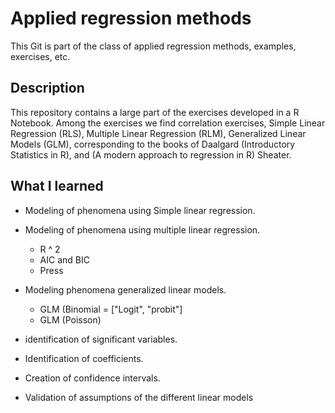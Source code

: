 # Applied regression methods

This Git is part of the class of applied regression methods, examples, exercises, etc.

## Description

This repository contains a large part of the exercises developed in a R Notebook. Among the exercises we find correlation exercises, Simple Linear Regression (RLS), Multiple Linear Regression (RLM), Generalized Linear Models (GLM), corresponding to the books of Daalgard (Introductory Statistics in R), and (A modern approach to regression in R) Sheater.

## What I learned

- Modeling of phenomena using Simple linear regression.

- Modeling of phenomena using multiple linear regression.

  - R ^ 2
  - AIC and BIC
  - Press

- Modeling phenomena generalized linear models.
  - GLM (Binomial = ["Logit", "probit"]
  - GLM (Poisson)

- identification of significant variables.
- Identification of coefficients.
- Creation of confidence intervals.
- Validation of assumptions of the different linear models

